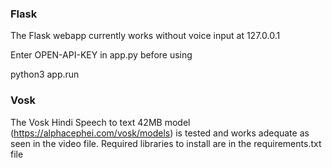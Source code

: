 ### Flask
The Flask webapp currently works without voice input at 127.0.0.1

Enter OPEN-API-KEY in app.py before using

python3 app.run


### Vosk 
The Vosk Hindi Speech to text 42MB model (https://alphacephei.com/vosk/models) is tested and works adequate as seen in the video file.
Required libraries to install are in the requirements.txt file
